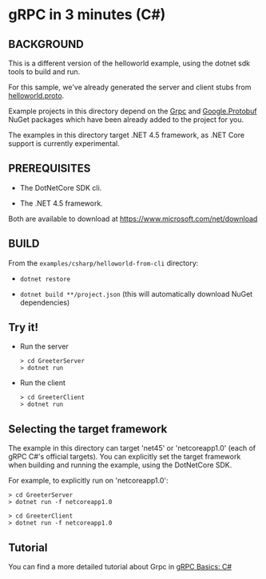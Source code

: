 gRPC in 3 minutes (C#)
========================

BACKGROUND
-------------
This is a different version of the helloworld example, using the dotnet sdk
tools to build and run.

For this sample, we've already generated the server and client stubs from [helloworld.proto][].

Example projects in this directory depend on the [Grpc](https://www.nuget.org/packages/Grpc/)
and [Google.Protobuf](https://www.nuget.org/packages/Google.Protobuf/) NuGet packages
which have been already added to the project for you.

The examples in this directory target .NET 4.5 framework, as .NET Core support is
currently experimental.

PREREQUISITES
-------------

- The DotNetCore SDK cli.

- The .NET 4.5 framework.

Both are available to download at https://www.microsoft.com/net/download

BUILD
-------

From the `examples/csharp/helloworld-from-cli` directory:

- `dotnet restore`

- `dotnet build **/project.json` (this will automatically download NuGet dependencies)

Try it!
-------

- Run the server

  ```
  > cd GreeterServer
  > dotnet run
  ```

- Run the client

  ```
  > cd GreeterClient
  > dotnet run
  ```
  
Selecting the target framework
-------------------------------

The example in this directory can target 'net45' or 'netcoreapp1.0' (each of gRPC C#'s official targets).
You can explicitly set the target framework when building and running the example, using the DotNetCore SDK. 

For example, to explicitly run on 'netcoreapp1.0':
```
> cd GreeterServer
> dotnet run -f netcoreapp1.0
```

```
> cd GreeterClient
> dotnet run -f netcoreapp1.0
```

Tutorial
--------

You can find a more detailed tutorial about Grpc in [gRPC Basics: C#][]

[helloworld.proto]:../../protos/helloworld.proto
[gRPC Basics: C#]:http://www.grpc.io/docs/tutorials/basic/csharp.html
